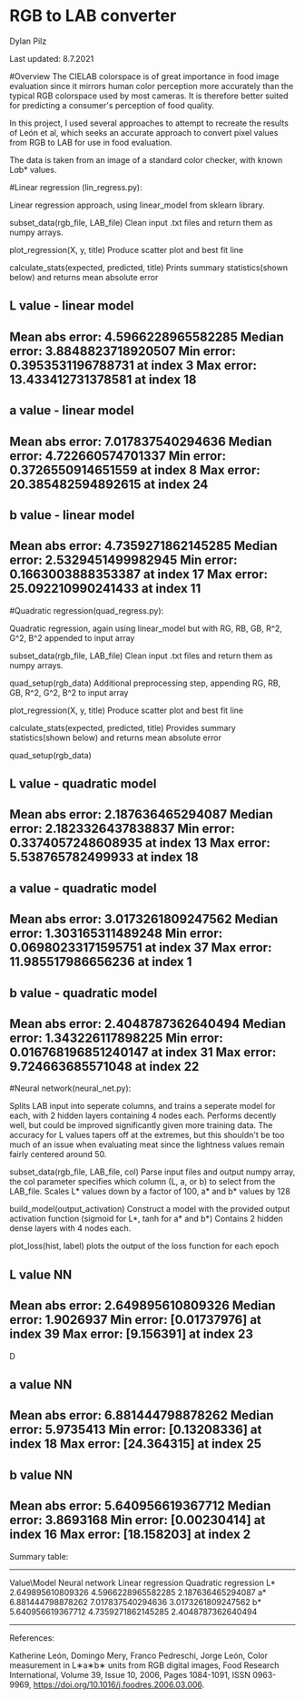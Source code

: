 # RGB to LAB converter
Dylan Pilz

Last updated: 8.7.2021

#Overview
The CIELAB colorspace is of great importance in food image evaluation
since it mirrors human color perception more accurately than the typical
RGB colorspace used by most cameras. It is therefore better suited for
predicting a consumer's perception of food quality.

In this project, I used several approaches to attempt to recreate the results of
León et al, which seeks an accurate approach to convert pixel values from RGB to LAB
for use in food evaluation.

The data is taken from an image of a standard color checker, with known L*a*b* values.

#Linear regression (lin_regress.py):

Linear regression approach, using linear_model from sklearn library.

subset_data(rgb_file, LAB_file)
Clean input .txt files and return them as numpy arrays.

plot_regression(X, y, title)
Produce scatter plot and best fit line

calculate_stats(expected, predicted, title)
Prints summary statistics(shown below) and returns mean absolute error


L value - linear model
-------------------------------------
Mean abs error: 4.5966228965582285
Median error: 3.8848823718920507
Min error: 0.3953531196788731 at index 3
Max error: 13.433412731378581 at index 18
-------------------------------------

a value - linear model
-------------------------------------
Mean abs error: 7.017837540294636
Median error: 4.722660574701337
Min error: 0.3726550914651559 at index 8
Max error: 20.385482594892615 at index 24
-------------------------------------

b value - linear model
-------------------------------------
Mean abs error: 4.7359271862145285
Median error: 2.5329451499982945
Min error: 0.1663003888353387 at index 17
Max error: 25.092210990241433 at index 11
-------------------------------------


#Quadratic regression(quad_regress.py):

Quadratic regression, again using linear_model but with RG, RB, GB, R^2, G^2, B^2 appended to input array

subset_data(rgb_file, LAB_file)
Clean input .txt files and return them as numpy arrays.

quad_setup(rgb_data)
Additional preprocessing step, appending RG, RB, GB, R^2, G^2, B^2 to input array

plot_regression(X, y, title)
Produce scatter plot and best fit line

calculate_stats(expected, predicted, title)
Provides summary statistics(shown below) and returns mean absolute error

quad_setup(rgb_data)

L value - quadratic model
-------------------------------------
Mean abs error: 2.187636465294087
Median error: 2.1823326437838837
Min error: 0.3374057248608935 at index 13
Max error: 5.538765782499933 at index 18
-------------------------------------

a value - quadratic model
-------------------------------------
Mean abs error: 3.0173261809247562
Median error: 1.303165311489248
Min error: 0.06980233171595751 at index 37
Max error: 11.985517986656236 at index 1
-------------------------------------

b value - quadratic model
-------------------------------------
Mean abs error: 2.4048787362640494
Median error: 1.343226117898225
Min error: 0.016768196851240147 at index 31
Max error: 9.724663685571048 at index 22
-------------------------------------


#Neural network(neural_net.py):

Splits LAB input into seperate columns, and trains a seperate model for each, with 2 hidden layers containing
4 nodes each. Performs decently well, but could be improved significantly given more training data. The accuracy
for L values tapers off at the extremes, but this shouldn't be too much of an issue when evaluating meat since
the lightness values remain fairly centered around 50.

subset_data(rgb_file, LAB_file, col)
Parse input files and output numpy array, the col parameter specifies which column (L, a, or b) to select from the
LAB_file. Scales L* values down by a factor of 100, a* and b* values by 128

build_model(output_activation)
Construct a model with the provided output activation function (sigmoid for L*, tanh for a* and b*)
Contains 2 hidden dense layers with 4 nodes each.

plot_loss(hist, label)
plots the output of the loss function for each epoch

L value NN
-------------------------------------
Mean abs error: 2.649895610809326
Median error: 1.9026937
Min error: [0.01737976] at index 39
Max error: [9.156391] at index 23
-------------------------------------
D

a value NN
-------------------------------------
Mean abs error: 6.881444798878262
Median error: 5.9735413
Min error: [0.13208336] at index 18
Max error: [24.364315] at index 25
-------------------------------------


b value NN
-------------------------------------
Mean abs error: 5.640956619367712
Median error: 3.8693168
Min error: [0.00230414] at index 16
Max error: [18.158203] at index 2
-------------------------------------


Summary table: 

-----------  -----------------  ------------------  --------------------
Value\Model  Neural network     Linear regression   Quadratic regression
L*           2.649895610809326  4.5966228965582285  2.187636465294087
a*           6.881444798878262  7.017837540294636   3.0173261809247562
b*           5.640956619367712  4.7359271862145285  2.4048787362640494
-----------  -----------------  ------------------  --------------------


References:

Katherine León, Domingo Mery, Franco Pedreschi, Jorge León,
Color measurement in L∗a∗b∗ units from RGB digital images,
Food Research International,
Volume 39, Issue 10,
2006,
Pages 1084-1091,
ISSN 0963-9969,
https://doi.org/10.1016/j.foodres.2006.03.006.
